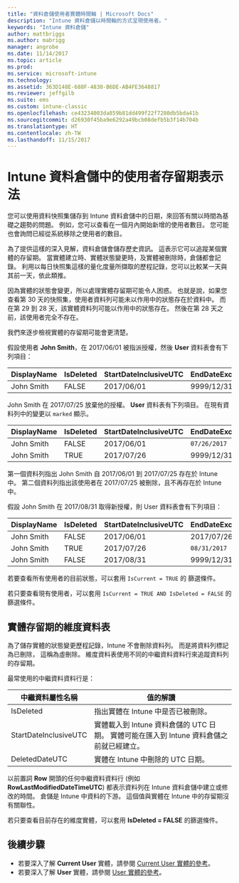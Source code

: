 ```yaml
---
title: "資料倉儲使用者實體時間軸 | Microsoft Docs"
description: "Intune 資料倉儲以時間軸的方式呈現使用者。"
keywords: "Intune 資料倉儲"
author: mattbriggs
ms.author: mabrigg
manager: angrobe
ms.date: 11/14/2017
ms.topic: article
ms.prod: 
ms.service: microsoft-intune
ms.technology: 
ms.assetid: 363D148E-688F-4830-B6DE-AB4FE3648817
ms.reviewer: jeffgilb
ms.suite: ems
ms.custom: intune-classic
ms.openlocfilehash: ce43234003da859b81dd499f22f7280db5bda41b
ms.sourcegitcommit: d26930f45ba9e6292a49bcb08defb5b3f14b704b
ms.translationtype: HT
ms.contentlocale: zh-TW
ms.lasthandoff: 11/15/2017
---
```

# <a name="user-lifetime-representation-in-the-intune-data-warehouse"></a>Intune 資料倉儲中的使用者存留期表示法

您可以使用資料快照集儲存到 Intune 資料倉儲中的日期，來回答有關以時間為基礎之趨勢的問題。 例如，您可以查看在一個月內開始新增的使用者數目。 您可能也會詢問已經從系統移除之使用者的數目。

為了提供這樣的深入見解，資料倉儲會儲存歷史資訊。 這表示它可以追蹤某個實體的存留期。 當實體建立時、實體狀態變更時，及實體被刪除時，倉儲都會記錄。 利用以每日快照集這樣的量化度量所擷取的歷程記錄，您可以比較某一天與其前一天，依此類推。

因為實體的狀態會變更，所以處理實體存留期可能令人困惑。 也就是說，如果您查看第 30 天的快照集，使用者資料列可能未以作用中的狀態存在於資料中。 而在第 29 到 28 天，該實體資料列可能以作用中的狀態存在。 然後在第 28 天之前，該使用者完全不存在。

我們來逐步檢視實體的存留期可能會更清楚。

假設使用者 **John Smith**，在 2017/06/01 被指派授權，然後 **User** 資料表會有下列項目： 
 
| DisplayName | IsDeleted | StartDateInclusiveUTC | EndDateExclusiveUTC | IsCurrent 
| -- | -- | -- | -- | -- |
| John Smith | FALSE | 2017/06/01 | 9999/12/31 | TRUE
 
John Smith 在 2017/07/25 放棄他的授權。 **User** 資料表有下列項目。 在現有資料列中的變更以 `marked` 顯示。 

| DisplayName | IsDeleted | StartDateInclusiveUTC | EndDateExclusiveUTC | IsCurrent 
| -- | -- | -- | -- | -- |
| John Smith | FALSE | 2017/06/01 | `07/26/2017` | `FALSE` 
| John Smith | TRUE | 2017/07/26 | 9999/12/31 | TRUE 

第一個資料列指出 John Smith 自 2017/06/01 到 2017/07/25 存在於 Intune 中。 第二個資料列指出該使用者在 2017/07/25 被刪除，且不再存在於 Intune 中。

假設 John Smith 在 2017/08/31 取得新授權，則 User 資料表會有下列項目：
 
| DisplayName | IsDeleted | StartDateInclusiveUTC | EndDateExclusiveUTC | IsCurrent 
| -- | -- | -- | -- | -- |
| John Smith | FALSE | 2017/06/01 | 2017/07/26 | FALSE 
| John Smith | TRUE | 2017/07/26 | `08/31/2017` | `FALSE` 
| John Smith | FALSE | 2017/08/31 | 9999/12/31 | TRUE 
 
若要查看所有使用者的目前狀態，可以套用 `IsCurrent = TRUE` 的 篩選條件。 
 
若只要查看現有使用者，可以套用 `IsCurrent = TRUE AND IsDeleted = FALSE` 的篩選條件。

## <a name="dimension-tables-in-the-entity-lifetime"></a>實體存留期的維度資料表

為了儲存實體的狀態變更歷程記錄，Intune 不會刪除資料列。 而是將資料列標記為已刪除， 這稱為虛刪除。 維度資料表使用不同的中繼資料資料行來追蹤資料列的存留期。 

最常使用的中繼資料資料行是： 

| 中繼資料屬性名稱  | 值的解讀 |
|--|--|
| IsDeleted | 指出實體在 Intune 中是否已被刪除。 |
| StartDateInclusiveUTC  | 實體載入到 Intune 資料倉儲的 UTC 日期。 實體可能在匯入到 Intune 資料倉儲之前就已經建立。 |
| DeletedDateUTC  | 實體在 Intune 中刪除的 UTC 日期。 |  

以前置詞 **Row** 開頭的任何中繼資料資料行 (例如 **RowLastModifiedDateTimeUTC**) 都表示資料列在 Intune 資料倉儲中建立或修改的時間。 倉儲是 Intune 中資料的下游。 這個值與實體在 Intune 中的存留期沒有關聯性。  
 
若只要查看目前存在的維度實體，可以套用 **IsDeleted = FALSE** 的篩選條件。

## <a name="next-steps"></a>後續步驟

 - 若要深入了解 **Current User** 實體，請參閱 [Current User 實體的參考](reports-ref-current-user.md)。
 - 若要深入了解 **User** 實體，請參閱 [User 實體的參考](reports-ref-user.md)。